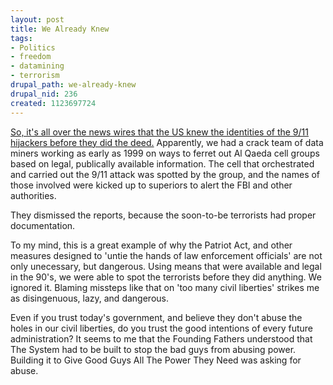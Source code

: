 ```yaml
--- 
layout: post
title: We Already Knew
tags: 
- Politics
- freedom
- datamining
- terrorism
drupal_path: we-already-knew
drupal_nid: 236
created: 1123697724
---
```

<A HREF="http://today.reuters.com/news/NewsArticle.aspx?type=topNews&storyID=2005-08-10T020700Z_01_N09452895_RTRIDST_0_NEWS-SECURITY-ATTACKS-DC.XML">So, it's all over the news wires that the US knew the identities of the 9/11 hijackers before they did the deed.</A> Apparently, we had a crack team of data miners working as early as 1999 on ways to ferret out Al Qaeda cell groups based on legal, publically available information. The cell that orchestrated and carried out the 9/11 attack was spotted by the group, and the names of those involved were kicked up to superiors to alert the FBI and other authorities. 

They dismissed the reports, because the soon-to-be terrorists had proper documentation.

To my mind, this is a great example of why the Patriot Act, and other measures designed to 'untie the hands of law enforcement officials' are not only unecessary, but dangerous. Using means that were available and legal in the 90's, we were able to spot the terrorists before they did anything. We ignored it. Blaming missteps like that on 'too many civil liberties' strikes me as disingenuous, lazy, and dangerous.

Even if you trust today's government, and believe they don't abuse the holes in our civil liberties, do you trust the good intentions of every future administration? It seems to me that the Founding Fathers understood that The System had to be built to stop the bad guys from abusing power. Building it to Give Good Guys All The Power They Need was asking for abuse.
